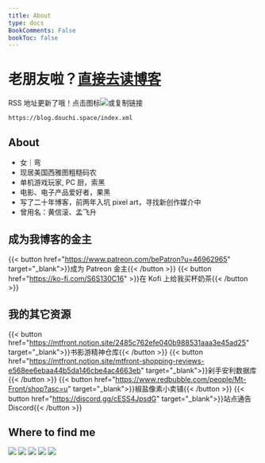 ```yaml
---
title: About
type: docs
BookComments: False
bookToc: false
---
```

# 老朋友啦？[直接去读博客](../posts)
 RSS 地址更新了哦！点击图标[![](https://douchi.sfo3.cdn.digitaloceanspaces.com/random/logo/rss.png)](https://blog.douchi.space/index.xml)或复制链接 
```
https://blog.douchi.space/index.xml
```
## About
<!-- ![](dino.gif) -->
- 女｜弯
- 现居美国西雅图粗糙码农
- 单机游戏玩家, PC 厨，索黑
- 电影、电子产品爱好者，果黑
- 写了二十年博客，前两年入坑 pixel art，寻找新创作媒介中
- 曾用名：黄信滚、孟飞升

## 成为我博客的金主
{{< button href="https://www.patreon.com/bePatron?u=46962965" target="_blank">}}成为 Patreon 金主{{< /button >}}
{{< button href="https://ko-fi.com/S6S130C16" >}}在 Kofi 上给我买杯奶茶{{< /button >}}

## 我的其它资源
{{< button href="https://mtfront.notion.site/2485c762efe040b988531aaa3e45ad25" target="_blank">}}书影游精神仓库{{< /button >}}
{{< button href="https://mtfront.notion.site/mtfront-shopping-reviews-e568ee6ebaa44b5da146cbe4ac4663eb" target="_blank">}}剁手安利数据库{{< /button >}}
{{< button href="https://www.redbubble.com/people/Mt-Front/shop?asc=u" target="_blank">}}椒盐像素小卖铺{{< /button >}}
{{< button href="https://discord.gg/cESS4JpsdG" target="_blank">}}站点通告 Discord{{< /button >}}

## Where to find me
[![](https://douchi.sfo3.cdn.digitaloceanspaces.com/random/logo/rss.png)](https://blog.douchi.space/index.xml)
[![](https://douchi.sfo3.cdn.digitaloceanspaces.com/random/logo/mastodon.png)](https://douchi.space/@mtfront)
[![](https://douchi.sfo3.cdn.digitaloceanspaces.com/random/logo/telegram.png)](https://t.me/mtfront)
[![](https://douchi.sfo3.cdn.digitaloceanspaces.com/random/logo/douban.png)](https://www.douban.com/people/mfcndw/)
[![](https://douchi.sfo3.cdn.digitaloceanspaces.com/random/logo/discord.png)](https://discord.gg/cESS4JpsdG)

